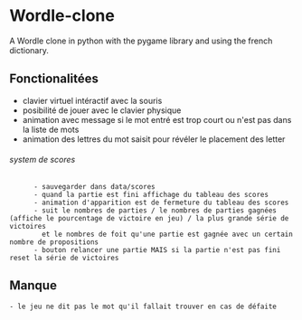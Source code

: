# Wordle-clone

A Wordle clone in python with the pygame library and using the french dictionary.

## Fonctionalitées 
  - clavier virtuel intéractif avec la souris
  - posibilité de jouer avec le clavier physique 
  - animation avec message si le mot entré est trop court ou n'est pas dans la liste de mots 
  - animation des lettres du mot saisit pour révéler le placement des letter 
  ###### system de scores 
          - sauvegarder dans data/scores
          - quand la partie est fini affichage du tableau des scores 
          - animation d'apparition est de fermeture du tableau des scores
          - suit le nombres de parties / le nombres de parties gagnées (affiche le pourcentage de victoire en jeu) / la plus grande série de victoires 
            et le nombres de foit qu'une partie est gagnée avec un certain nombre de propositions 
          - bouton relancer une partie MAIS si la partie n'est pas fini reset la série de victoires 

## Manque
    - le jeu ne dit pas le mot qu'il fallait trouver en cas de défaite
